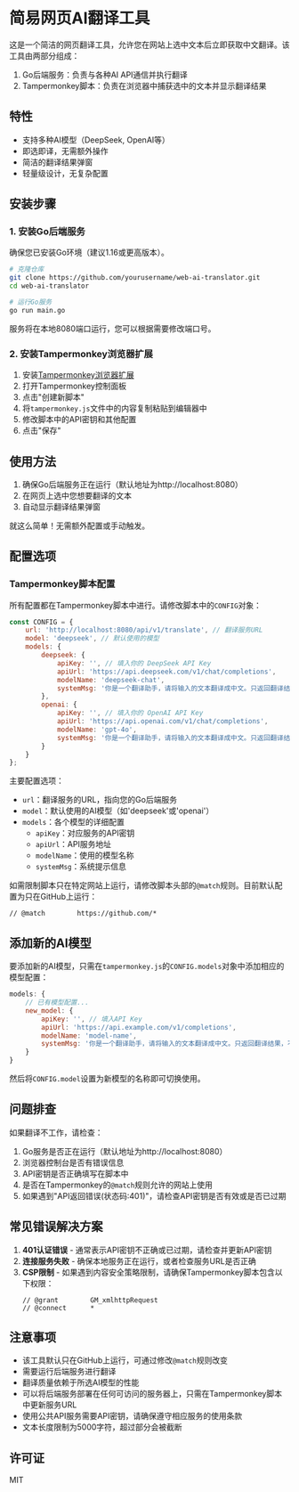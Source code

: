 # 简易网页AI翻译工具

这是一个简洁的网页翻译工具，允许您在网站上选中文本后立即获取中文翻译。该工具由两部分组成：

1. Go后端服务：负责与各种AI API通信并执行翻译
2. Tampermonkey脚本：负责在浏览器中捕获选中的文本并显示翻译结果

## 特性

- 支持多种AI模型（DeepSeek, OpenAI等）
- 即选即译，无需额外操作
- 简洁的翻译结果弹窗
- 轻量级设计，无复杂配置

## 安装步骤

### 1. 安装Go后端服务

确保您已安装Go环境（建议1.16或更高版本）。

```bash
# 克隆仓库
git clone https://github.com/yourusername/web-ai-translator.git
cd web-ai-translator

# 运行Go服务
go run main.go
```

服务将在本地8080端口运行，您可以根据需要修改端口号。

### 2. 安装Tampermonkey浏览器扩展

1. 安装[Tampermonkey浏览器扩展](https://www.tampermonkey.net/)
2. 打开Tampermonkey控制面板
3. 点击"创建新脚本"
4. 将`tampermonkey.js`文件中的内容复制粘贴到编辑器中
5. 修改脚本中的API密钥和其他配置
6. 点击"保存"

## 使用方法

1. 确保Go后端服务正在运行（默认地址为http://localhost:8080）
2. 在网页上选中您想要翻译的文本
3. 自动显示翻译结果弹窗

就这么简单！无需额外配置或手动触发。

## 配置选项

### Tampermonkey脚本配置

所有配置都在Tampermonkey脚本中进行。请修改脚本中的`CONFIG`对象：

```javascript
const CONFIG = {
    url: 'http://localhost:8080/api/v1/translate', // 翻译服务URL
    model: 'deepseek', // 默认使用的模型
    models: {
        deepseek: {
            apiKey: '', // 填入你的 DeepSeek API Key
            apiUrl: 'https://api.deepseek.com/v1/chat/completions',
            modelName: 'deepseek-chat',
            systemMsg: '你是一个翻译助手，请将输入的文本翻译成中文。只返回翻译结果，不要添加额外的解释。'
        },
        openai: {
            apiKey: '', // 填入你的 OpenAI API Key
            apiUrl: 'https://api.openai.com/v1/chat/completions',
            modelName: 'gpt-4o',
            systemMsg: '你是一个翻译助手，请将输入的文本翻译成中文。只返回翻译结果，不要添加额外的解释。'
        }
    }
};
```

主要配置选项：
- `url`：翻译服务的URL，指向您的Go后端服务
- `model`：默认使用的AI模型（如'deepseek'或'openai'）
- `models`：各个模型的详细配置
  - `apiKey`：对应服务的API密钥
  - `apiUrl`：API服务地址
  - `modelName`：使用的模型名称
  - `systemMsg`：系统提示信息

如需限制脚本只在特定网站上运行，请修改脚本头部的`@match`规则。目前默认配置为只在GitHub上运行：

```
// @match        https://github.com/*
```

## 添加新的AI模型

要添加新的AI模型，只需在`tampermonkey.js`的`CONFIG.models`对象中添加相应的模型配置：

```javascript
models: {
    // 已有模型配置...
    new_model: {
        apiKey: '', // 填入API Key
        apiUrl: 'https://api.example.com/v1/completions',
        modelName: 'model-name',
        systemMsg: '你是一个翻译助手，请将输入的文本翻译成中文。只返回翻译结果，不要添加额外的解释。'
    }
}
```

然后将`CONFIG.model`设置为新模型的名称即可切换使用。


## 问题排查

如果翻译不工作，请检查：

1. Go服务是否正在运行（默认地址为http://localhost:8080）
2. 浏览器控制台是否有错误信息
3. API密钥是否正确填写在脚本中
4. 是否在Tampermonkey的`@match`规则允许的网站上使用
5. 如果遇到"API返回错误(状态码:401)"，请检查API密钥是否有效或是否已过期

## 常见错误解决方案

1. **401认证错误** - 通常表示API密钥不正确或已过期，请检查并更新API密钥
2. **连接服务失败** - 确保本地服务正在运行，或者检查服务URL是否正确
3. **CSP限制** - 如果遇到内容安全策略限制，请确保Tampermonkey脚本包含以下权限：
   ```
   // @grant        GM_xmlhttpRequest
   // @connect      *
   ```

## 注意事项

- 该工具默认只在GitHub上运行，可通过修改`@match`规则改变
- 需要运行后端服务进行翻译
- 翻译质量依赖于所选AI模型的性能
- 可以将后端服务部署在任何可访问的服务器上，只需在Tampermonkey脚本中更新服务URL
- 使用公共API服务需要API密钥，请确保遵守相应服务的使用条款
- 文本长度限制为5000字符，超过部分会被截断

## 许可证

MIT